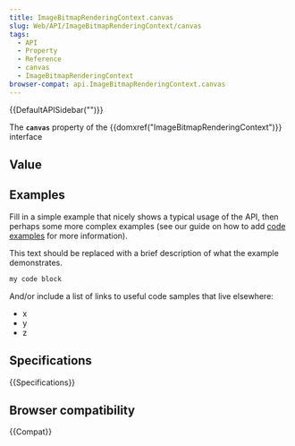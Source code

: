```yaml
---
title: ImageBitmapRenderingContext.canvas
slug: Web/API/ImageBitmapRenderingContext/canvas
tags:
  - API
  - Property
  - Reference
  - canvas
  - ImageBitmapRenderingContext
browser-compat: api.ImageBitmapRenderingContext.canvas
---
```

{{DefaultAPISidebar("")}}

The **`canvas`** property of the {{domxref("ImageBitmapRenderingContext")}} interface 

## Value



## Examples

Fill in a simple example that nicely shows a typical usage of the API, then perhaps some more complex examples (see our guide on how to add [code examples](/en-US/docs/MDN/Contribute/Structures/Code_examples) for more information).

This text should be replaced with a brief description of what the example demonstrates.

```js
my code block
```

And/or include a list of links to useful code samples that live elsewhere:

*   x
*   y
*   z

## Specifications

{{Specifications}}

## Browser compatibility

{{Compat}}


